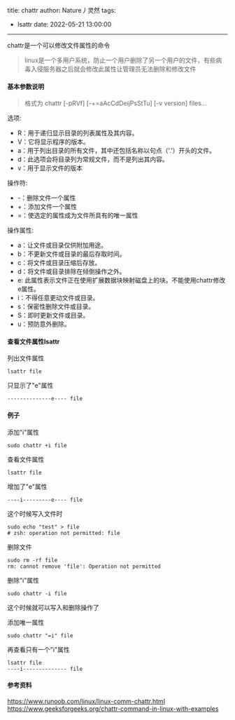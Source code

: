 title: chattr
author: Nature丿灵然
tags:
  - lsattr
date: 2022-05-21 13:00:00
---
chattr是一个可以修改文件属性的命令

<!--more-->

> linux是一个多用户系统，防止一个用户删除了另一个用户的文件，有些病毒入侵服务器之后就会修改此属性让管理员无法删除和修改文件

#### 基本参数说明

> 格式为 chattr [-pRVf] [-+=aAcCdDeijPsStTu] [-v version] files...

选项:

- R：用于递归显示目录的列表属性及其内容。
- V：它将显示程序的版本。
- a：用于列出目录的所有文件，其中还包括名称以句点（'.'）开头的文件。
- d：此选项会将目录列为常规文件，而不是列出其内容。
- v：用于显示文件的版本

操作符:

- -：删除文件一个属性
- +：添加文件一个属性
- =：使选定的属性成为文件所具有的唯一属性

操作属性:

- a：让文件或目录仅供附加用途。
- b：不更新文件或目录的最后存取时间。
- c：将文件或目录压缩后存放。
- d：将文件或目录排除在倾倒操作之外。
- e: 此属性表示文件正在使用扩展数据块映射磁盘上的块。不能使用chattr修改e属性。
- i：不得任意更动文件或目录。
- s：保密性删除文件或目录。
- S：即时更新文件或目录。
- u：预防意外删除。

#### 查看文件属性lsattr

列出文件属性

```shell
lsattr file
```

只显示了"e"属性

```shell
--------------e---- file
```

#### 例子

添加"i"属性

```shell
sudo chattr +i file
```

查看文件属性

```shell
lsattr file
```

增加了"e"属性

```shell
----i---------e---- file
```

这个时候写入文件时

```shell
sudo echo "test" > file
# zsh: operation not permitted: file
```

删除文件

```shell
sudo rm -rf file
rm: cannot remove 'file': Operation not permitted
```

删除"i"属性

```shell
sudo chattr -i file
```

这个时候就可以写入和删除操作了

添加唯一属性

```shell
sudo chattr "=i" file
```

再查看只有一个"i"属性

```shell
lsattr file
----i-------------- file
```

#### 参考资料

<https://www.runoob.com/linux/linux-comm-chattr.html>
<https://www.geeksforgeeks.org/chattr-command-in-linux-with-examples>
